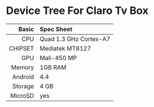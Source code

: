 Device Tree For Claro Tv Box
============================

Basic   | Spec Sheet
-------:|:-------------------------
CPU     | Quad 1.3 GHz Cortex-A7
CHIPSET | Mediatek MT8127
GPU     | Mali-450 MP
Memory  | 1GB RAM
Android | 4.4
Storage | 4 GB
MicroSD | yes
